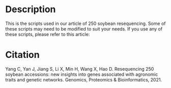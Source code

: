 # Description
This is the scripts used in our article of 250 soybean resequencing.
Some of these scripts may need to be modified to suit your needs.
If you use any of these scripts, please refer to this article:

# Citation
Yang C, Yan J, Jiang S, Li X, Min H, Wang X, Hao D. Resequencing 250 soybean accessions: new insights into genes associated with agronomic traits and genetic networks. Genomics, Proteomics & Bioinformatics, 2021.
